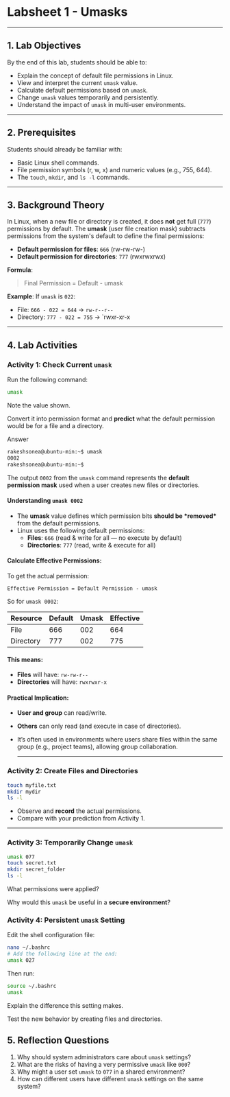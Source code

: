 # <span class ="text-crimson-red ">Labsheet 1 - Umasks</span>

---

## 1. Lab Objectives

By the end of this lab, students should be able to:

- Explain the concept of default file permissions in Linux.
- View and interpret the current `umask` value.
- Calculate default permissions based on `umask`.
- Change `umask` values temporarily and persistently.
- Understand the impact of `umask` in multi-user environments.

---

## 2. Prerequisites

<span class ="text-apple-red">Students should already be familiar with:</span>

- Basic Linux shell commands.
- File permission symbols (r, w, x) and numeric values (e.g., 755, 644).
- The `touch`, `mkdir`, and `ls -l` commands.

---

## 3. Background Theory

In Linux, when a new file or directory is created, it does **not** get full (`777`) permissions by default. The **umask** (user file creation mask) subtracts permissions from the system's default to define the final permissions:

- **Default permission for files**: `666` (rw-rw-rw-)  
- **Default permission for directories**: `777` (rwxrwxrwx)

**Formula**:  

> Final Permission = Default - umask
>

**Example**:
If `umask` is `022`:

- File: `666 - 022 = 644` → `rw-r--r--`
- Directory: `777 - 022 = 755` → `rwxr-xr-x

---

## 4. Lab Activities

### Activity 1: Check Current `umask`

Run the following command:

```bash
umask
```

Note the value shown.

Convert it into permission format and **predict** what the default permission would be for a file and a directory.

Answer

```bash
rakeshsonea@ubuntu-min:~$ umask
0002
rakeshsonea@ubuntu-min:~$
```

The output `0002` from the `umask` command represents the **default permission mask** used when a user creates new files or directories.

#### Understanding `umask 0002`

- The **umask** value defines which permission bits **should be \*removed\*** from the default permissions.
- Linux uses the following default permissions:
  - **Files**: `666` (read & write for all — no execute by default)
  - **Directories**: `777` (read, write & execute for all)

#### Calculate Effective Permissions:

To get the actual permission:

```tiki wiki
Effective Permission = Default Permission - umask
```

So for `umask 0002`:

| Resource  | Default | Umask | Effective |
| --------- | ------- | ----- | --------- |
| File      | 666     | 002   | 664       |
| Directory | 777     | 002   | 775       |

#### This means:

- **Files** will have: `rw-rw-r--`
- **Directories** will have: `rwxrwxr-x`

#### Practical Implication:

- **User and group** can read/write.

- **Others** can only read (and execute in case of directories).

- It’s often used in environments where users share files within the same group (e.g., project teams), allowing group collaboration.

  ---

### Activity 2: Create Files and Directories

```bash
touch myfile.txt
mkdir mydir
ls -l
```

- Observe and **record** the actual permissions.
- Compare with your prediction from Activity 1.

---

### Activity 3: Temporarily Change `umask`

```bash
umask 077
touch secret.txt
mkdir secret_folder
ls -l
```

What permissions were applied?

Why would this `umask` be useful in a **secure environment**?

### Activity 4: Persistent `umask` Setting

Edit the shell configuration file:

```bash
nano ~/.bashrc
# Add the following line at the end:
umask 027
```

Then run:

```bash
source ~/.bashrc
umask
```

Explain the difference this setting makes.

Test the new behavior by creating files and directories.

## 5. Reflection Questions

1. Why should system administrators care about `umask` settings?
2. What are the risks of having a very permissive `umask` like `000`?
3. Why might a user set `umask` to `077` in a shared environment?
4. How can different users have different `umask` settings on the same system?